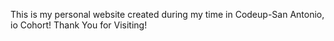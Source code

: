 
This is my personal website created during my time in Codeup-San Antonio, io Cohort!
Thank You for Visiting!
